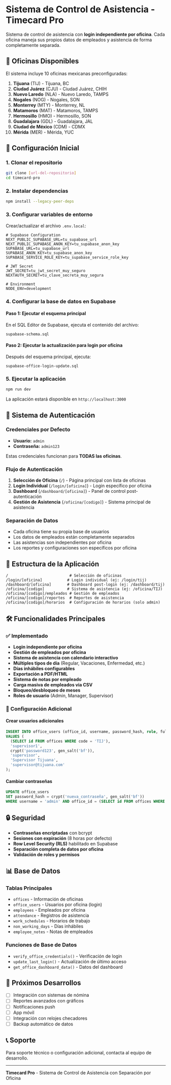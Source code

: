 # Sistema de Control de Asistencia - Timecard Pro

Sistema de control de asistencia con **login independiente por oficina**. Cada oficina maneja sus propios datos de empleados y asistencia de forma completamente separada.

## 🏢 Oficinas Disponibles

El sistema incluye 10 oficinas mexicanas preconfiguradas:

1. **Tijuana** (TIJ) - Tijuana, BC
2. **Ciudad Juárez** (CJU) - Ciudad Juárez, CHIH
3. **Nuevo Laredo** (NLA) - Nuevo Laredo, TAMPS
4. **Nogales** (NOG) - Nogales, SON
5. **Monterrey** (MTY) - Monterrey, NL
6. **Matamoros** (MAT) - Matamoros, TAMPS
7. **Hermosillo** (HMO) - Hermosillo, SON
8. **Guadalajara** (GDL) - Guadalajara, JAL
9. **Ciudad de México** (CDM) - CDMX
10. **Mérida** (MER) - Mérida, YUC

## 🚀 Configuración Inicial

### 1. Clonar el repositorio
```bash
git clone [url-del-repositorio]
cd timecard-pro
```

### 2. Instalar dependencias
```bash
npm install --legacy-peer-deps
```

### 3. Configurar variables de entorno
Crear/actualizar el archivo `.env.local`:

```env
# Supabase Configuration
NEXT_PUBLIC_SUPABASE_URL=tu_supabase_url
NEXT_PUBLIC_SUPABASE_ANON_KEY=tu_supabase_anon_key
SUPABASE_URL=tu_supabase_url
SUPABASE_ANON_KEY=tu_supabase_anon_key
SUPABASE_SERVICE_ROLE_KEY=tu_supabase_service_role_key

# JWT Secret
JWT_SECRET=tu_jwt_secret_muy_seguro
NEXTAUTH_SECRET=tu_clave_secreta_muy_segura

# Environment
NODE_ENV=development
```

### 4. Configurar la base de datos en Supabase

#### Paso 1: Ejecutar el esquema principal
En el SQL Editor de Supabase, ejecuta el contenido del archivo:
```
supabase-schema.sql
```

#### Paso 2: Ejecutar la actualización para login por oficina
Después del esquema principal, ejecuta:
```
supabase-office-login-update.sql
```

### 5. Ejecutar la aplicación
```bash
npm run dev
```

La aplicación estará disponible en `http://localhost:3000`

## 🔐 Sistema de Autenticación

### Credenciales por Defecto
- **Usuario:** `admin`
- **Contraseña:** `admin123`

Estas credenciales funcionan para **TODAS las oficinas**.

### Flujo de Autenticación
1. **Selección de Oficina** (`/`) - Página principal con lista de oficinas
2. **Login Individual** (`/login/[oficina]`) - Login específico por oficina
3. **Dashboard** (`/dashboard/[oficina]`) - Panel de control post-autenticación
4. **Gestión de Asistencia** (`/oficina/[codigo]`) - Sistema principal de asistencia

### Separación de Datos
- Cada oficina tiene su propia base de usuarios
- Los datos de empleados están completamente separados
- Las asistencias son independientes por oficina
- Los reportes y configuraciones son específicos por oficina

## 📱 Estructura de la Aplicación

```
/                           # Selección de oficinas
/login/[oficina]           # Login individual (ej: /login/tij)
/dashboard/[oficina]       # Dashboard post-login (ej: /dashboard/tij)
/oficina/[codigo]          # Sistema de asistencia (ej: /oficina/TIJ)
/oficina/[codigo]/empleados # Gestión de empleados
/oficina/[codigo]/reportes  # Reportes de asistencia
/oficina/[codigo]/horarios  # Configuración de horarios (solo admin)
```

## 🛠️ Funcionalidades Principales

### ✅ Implementado
- **Login independiente por oficina**
- **Gestión de empleados por oficina**
- **Sistema de asistencia con calendario interactivo**
- **Múltiples tipos de día** (Regular, Vacaciones, Enfermedad, etc.)
- **Días inhábiles configurables**
- **Exportación a PDF/HTML**
- **Sistema de notas por empleado**
- **Carga masiva de empleados via CSV**
- **Bloqueo/desbloqueo de meses**
- **Roles de usuario** (Admin, Manager, Supervisor)

### 🔧 Configuración Adicional

#### Crear usuarios adicionales
```sql
INSERT INTO office_users (office_id, username, password_hash, role, full_name, email)
VALUES (
  (SELECT id FROM offices WHERE code = 'TIJ'),
  'supervisor1',
  crypt('password123', gen_salt('bf')),
  'supervisor',
  'Supervisor Tijuana',
  'supervisor@tijuana.com'
);
```

#### Cambiar contraseñas
```sql
UPDATE office_users 
SET password_hash = crypt('nueva_contraseña', gen_salt('bf'))
WHERE username = 'admin' AND office_id = (SELECT id FROM offices WHERE code = 'TIJ');
```

## 🔒 Seguridad

- **Contraseñas encriptadas** con bcrypt
- **Sesiones con expiración** (8 horas por defecto)
- **Row Level Security (RLS)** habilitado en Supabase
- **Separación completa de datos por oficina**
- **Validación de roles y permisos**

## 📊 Base de Datos

### Tablas Principales
- `offices` - Información de oficinas
- `office_users` - Usuarios por oficina (login)
- `employees` - Empleados por oficina
- `attendance` - Registros de asistencia
- `work_schedules` - Horarios de trabajo
- `non_working_days` - Días inhábiles
- `employee_notes` - Notas de empleados

### Funciones de Base de Datos
- `verify_office_credentials()` - Verificación de login
- `update_last_login()` - Actualización de último acceso
- `get_office_dashboard_data()` - Datos del dashboard

## 🚧 Próximos Desarrollos

- [ ] Integración con sistemas de nómina
- [ ] Reportes avanzados con gráficos
- [ ] Notificaciones push
- [ ] App móvil
- [ ] Integración con relojes checadores
- [ ] Backup automático de datos

## 📞 Soporte

Para soporte técnico o configuración adicional, contacta al equipo de desarrollo.

---

**Timecard Pro** - Sistema de Control de Asistencia con Separación por Oficina